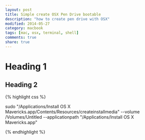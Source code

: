 ```yaml
---
layout: post
title: Simple create OSX Pen Drive bootable
description: "how to create pen drive with OSX"
modified: 2014-05-27
category: macbook
tags: [mac, osx, terminal, shell]
comments: true
share: true
---
```



# Heading 1
## Heading 2

{% highlight css %}

sudo "/Applications/Install OS X Mavericks.app/Contents/Resources/createinstallmedia" --volume /Volumes/Untitled --applicationpath "/Applications/Install OS X Mavericks.app"

{% endhighlight %}

